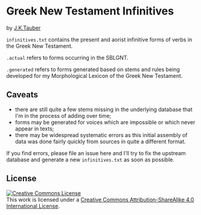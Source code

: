 # Greek New Testament Infinitives

by [J.K.Tauber](http://jktauber.com)

`infinitives.txt` contains the present and aorist infinitive forms of verbs in the Greek New Testament.

`.actual` refers to forms occurring in the SBLGNT.

`.generated` refers to forms generated based on stems and rules being developed for my Morphological Lexicon of the Greek New Testament.


## Caveats

  * there are still quite a few stems missing in the underlying database that I'm in the process of adding over time;
  * forms may be generated for voices which are impossible or which never appear in texts;
  * there may be widespread systematic errors as this initial assembly of data was done fairly quickly from sources in quite a different format.

If you find errors, please file an issue here and I'll try to fix the upstream database and generate a new `infinitives.txt` as soon as possible.

## License

<a rel="license" href="http://creativecommons.org/licenses/by-sa/4.0/"><img alt="Creative Commons License" style="border-width:0" src="https://i.creativecommons.org/l/by-sa/4.0/88x31.png" /></a><br />This work is licensed under a <a rel="license" href="http://creativecommons.org/licenses/by-sa/4.0/">Creative Commons Attribution-ShareAlike 4.0 International License</a>.
